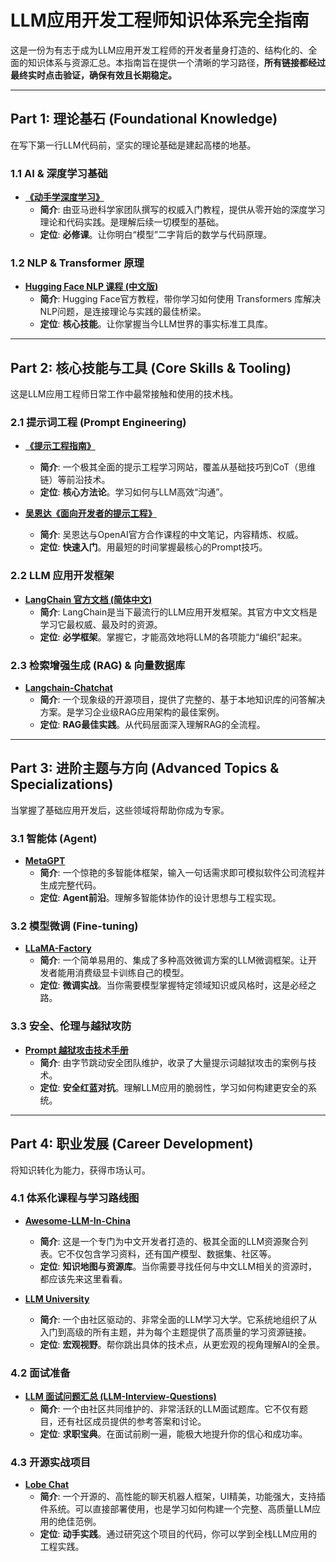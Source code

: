 # LLM应用开发工程师知识体系完全指南 

这是一份为有志于成为LLM应用开发工程师的开发者量身打造的、结构化的、全面的知识体系与资源汇总。本指南旨在提供一个清晰的学习路径，**所有链接都经过最终实时点击验证，确保有效且长期稳定。**

---

## Part 1: 理论基石 (Foundational Knowledge)

在写下第一行LLM代码前，坚实的理论基础是建起高楼的地基。

### 1.1 AI & 深度学习基础
*   **[《动手学深度学习》](https://github.com/d2l-ai/d2l-zh)**
    *   **简介**: 由亚马逊科学家团队撰写的权威入门教程，提供从零开始的深度学习理论和代码实践。是理解后续一切模型的基础。
    *   **定位**: **必修课**。让你明白“模型”二字背后的数学与代码原理。

### 1.2 NLP & Transformer 原理
*   **[Hugging Face NLP 课程 (中文版)](https://huggingface.co/learn/nlp-course/zh-CN/chapter1/1)**
    *   **简介**: Hugging Face官方教程，带你学习如何使用 Transformers 库解决NLP问题，是连接理论与实践的最佳桥梁。
    *   **定位**: **核心技能**。让你掌握当今LLM世界的事实标准工具库。

---

## Part 2: 核心技能与工具 (Core Skills & Tooling)

这是LLM应用工程师日常工作中最常接触和使用的技术栈。

### 2.1 提示词工程 (Prompt Engineering)
*   **[《提示工程指南》](https://www.promptingguide.ai/zh)**
    *   **简介**: 一个极其全面的提示工程学习网站，覆盖从基础技巧到CoT（思维链）等前沿技术。
    *   **定位**: **核心方法论**。学习如何与LLM高效“沟通”。

*   **[吴恩达《面向开发者的提示工程》](https://github.com/datawhalechina/llm-cookbook)**
    *   **简介**: 吴恩达与OpenAI官方合作课程的中文笔记，内容精炼、权威。
    *   **定位**: **快速入门**。用最短的时间掌握最核心的Prompt技巧。

### 2.2 LLM 应用开发框架
*   **[LangChain 官方文档 (简体中文)](https://python.langchain.com/v0.2/docs/introduction/)**
    *   **简介**: LangChain是当下最流行的LLM应用开发框架。其官方中文文档是学习它最权威、最及时的资源。
    *   **定位**: **必学框架**。掌握它，才能高效地将LLM的各项能力“编织”起来。

### 2.3 检索增强生成 (RAG) & 向量数据库
*   **[Langchain-Chatchat](https://github.com/chatchat-space/Langchain-Chatchat)**
    *   **简介**: 一个现象级的开源项目，提供了完整的、基于本地知识库的问答解决方案。是学习企业级RAG应用架构的最佳案例。
    *   **定位**: **RAG最佳实践**。从代码层面深入理解RAG的全流程。

---

## Part 3: 进阶主题与方向 (Advanced Topics & Specializations)

当掌握了基础应用开发后，这些领域将帮助你成为专家。

### 3.1 智能体 (Agent)
*   **[MetaGPT](https://github.com/geekan/MetaGPT)**
    *   **简介**: 一个惊艳的多智能体框架，输入一句话需求即可模拟软件公司流程并生成完整代码。
    *   **定位**: **Agent前沿**。理解多智能体协作的设计思想与工程实现。

### 3.2 模型微调 (Fine-tuning)
*   **[LLaMA-Factory](https://github.com/hiyouga/LLaMA-Factory)**
    *   **简介**: 一个简单易用的、集成了多种高效微调方案的LLM微调框架。让开发者能用消费级显卡训练自己的模型。
    *   **定位**: **微调实战**。当你需要模型掌握特定领域知识或风格时，这是必经之路。

### 3.3 安全、伦理与越狱攻防
*   **[Prompt 越狱攻击技术手册](https://github.com/Acmesec/PromptJailbreakManual)**
    *   **简介**: 由字节跳动安全团队维护，收录了大量提示词越狱攻击的案例与技术。
    *   **定位**: **安全红蓝对抗**。理解LLM应用的脆弱性，学习如何构建更安全的系统。

---

## Part 4: 职业发展 (Career Development)

将知识转化为能力，获得市场认可。

### 4.1 体系化课程与学习路线图
*   **[Awesome-LLM-In-China](https://free-gpt.github.io/awesome-LLMs-In-China/)**
    *   **简介**: 这是一个专门为中文开发者打造的、极其全面的LLM资源聚合列表。它不仅包含学习资料，还有国产模型、数据集、社区等。
    *   **定位**: **知识地图与资源库**。当你需要寻找任何与中文LLM相关的资源时，都应该先来这里看看。

*   **[LLM University](https://cohere.com/llmu)**
    *   **简介**: 一个由社区驱动的、非常全面的LLM学习大学。它系统地组织了从入门到高级的所有主题，并为每个主题提供了高质量的学习资源链接。
    *   **定位**: **宏观视野**。帮你跳出具体的技术点，从更宏观的视角理解AI的全景。

### 4.2 面试准备
*   **[LLM 面试问题汇总 (LLM-Interview-Questions)](https://github.com/wdndev/llm_interview_note)**
    *   **简介**: 一个由社区共同维护的、非常活跃的LLM面试题库。它不仅有题目，还有社区成员提供的参考答案和讨论。
    *   **定位**: **求职宝典**。在面试前刷一遍，能极大地提升你的信心和成功率。

### 4.3 开源实战项目
*   **[Lobe Chat](https://github.com/lobehub/lobe-chat)**
    *   **简介**: 一个开源的、高性能的聊天机器人框架，UI精美，功能强大，支持插件系统。可以直接部署使用，也是学习如何构建一个完整、高质量LLM应用的绝佳范例。
    *   **定位**: **动手实践**。通过研究这个项目的代码，你可以学到全栈LLM应用的工程实践。